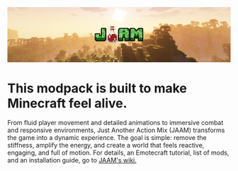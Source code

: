 ![](banner.png)
# This modpack is built to make Minecraft feel alive.
From fluid player movement and detailed animations to immersive combat and responsive environments, Just Another Action Mix (JAAM) transforms the game into a dynamic experience. The goal is simple: remove the stiffness, amplify the energy, and create a world that feels reactive, engaging, and full of motion. For details, an Emotecraft tutorial, list of mods, and an installation guide, go to [JAAM's wiki.](https://github.com/micahnw/JAAM/wiki)
